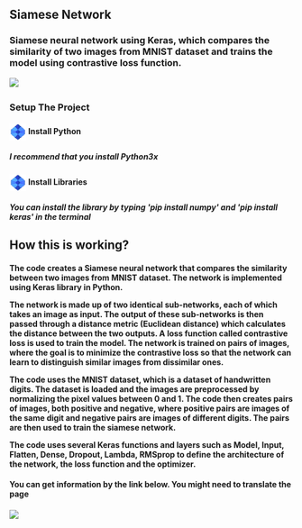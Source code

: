 <h2> Siamese Network </h2>
<h3> Siamese neural network using Keras, which compares the similarity of two images from MNIST dataset and trains the model using contrastive loss function. </h3>
<img src="https://i.imgur.com/qHAcfhX.gif">
<h3> Setup The Project </h3>
<h4><img align="center" src="https://raw.githubusercontent.com/efecanxrd/efecanxrd/main/images/xe.gif" width="30"> Install Python <h4>
<h5>I recommend that you install Python3x </h5>
<h4><img align="center" src="https://raw.githubusercontent.com/efecanxrd/efecanxrd/main/images/xe.gif" width="30"> Install Libraries </h4>
<h5> You can install the library by typing 'pip install numpy' and 'pip install keras' in the terminal </h5>
<h2> How this is working? </h2>
<h4> The code creates a Siamese neural network that compares the similarity between two images from MNIST dataset. The network is implemented using Keras library in Python.

The network is made up of two identical sub-networks, each of which takes an image as input. The output of these sub-networks is then passed through a distance metric (Euclidean distance) which calculates the distance between the two outputs. A loss function called contrastive loss is used to train the model. The network is trained on pairs of images, where the goal is to minimize the contrastive loss so that the network can learn to distinguish similar images from dissimilar ones.

The code uses the MNIST dataset, which is a dataset of handwritten digits. The dataset is loaded and the images are preprocessed by normalizing the pixel values between 0 and 1. The code then creates pairs of images, both positive and negative, where positive pairs are images of the same digit and negative pairs are images of different digits. The pairs are then used to train the siamese network.

The code uses several Keras functions and layers such as Model, Input, Flatten, Dense, Dropout, Lambda, RMSprop to define the architecture of the network, the loss function and the optimizer.

 </h4>
<h4> You can get information by the link below. You might need to translate the page <h4>

[<img src="https://img.shields.io/badge/Medium-12100E?style=for-the-badge&logo=medium&logoColor=white"/>](https://efecanxrd.medium.com/siyam-sinir-a%C4%9Flar%C4%B1-siamese-neural-network-e5413ee121)
  
